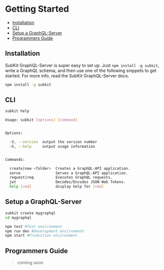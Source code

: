 # Getting Started

* [Installation](#installation)
* [CLI](#cli)
* [Setup a GraphQL-Server](#setup-a-graphql-server)
* [Programmers Guide](#programmers-guide)

## Installation

SubKit GraphQL-Server is super easy to set up. Just `npm install -g subkit`, write a GraphQL schema, and then use one of the following snippets to get started. For more info, read the SubKit GraphQL-Server docs.

```bash
npm install -g subkit
```

## CLI

```bash
subkit help
```

```bash
Usage: subkit [options] [command]


Options:

  -V, --version  output the version number
  -h, --help     output usage information


Commands:

  create|new <folder>  Creates a GraphQL-API application.
  serve                Serves a GraphQL-API application.
  request|req          Executes GraphQL requests.
  jwt                  Decodes/Encodes JSON Web Tokens.
  help [cmd]           display help for [cmd]
```

## Setup a GraphQL-Server

```bash
subkit create mygraphql
cd mygraphql

npm test #Test environment
npm run dev #Development environment
npm start #Production environment
```

## Programmers Guide

> coming soon